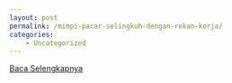 ```yaml
---
layout: post
permalink: /mimpi-pacar-selingkuh-dengan-rekan-kerja/
categories:
    - Uncategorized
---
```


[Baca Selengkapnya](/07)